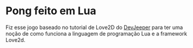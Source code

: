 # Pong feito em Lua 
Fiz esse jogo baseado no tutorial de Love2D do [DevJeeper](https://github.com/Jeepzor) para ter uma noção de como funciona a linguagem de programação Lua e a framework Love2d.
